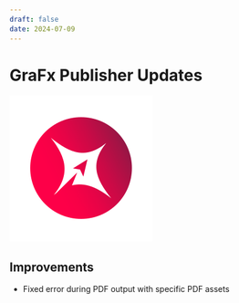 ```yaml
---
draft: false
date: 2024-07-09
---
```


# GraFx Publisher Updates

![rn_icon](icon-GraFx-Publisher.svg)

<!-- more -->

## Improvements

- Fixed error during PDF output with specific PDF assets
